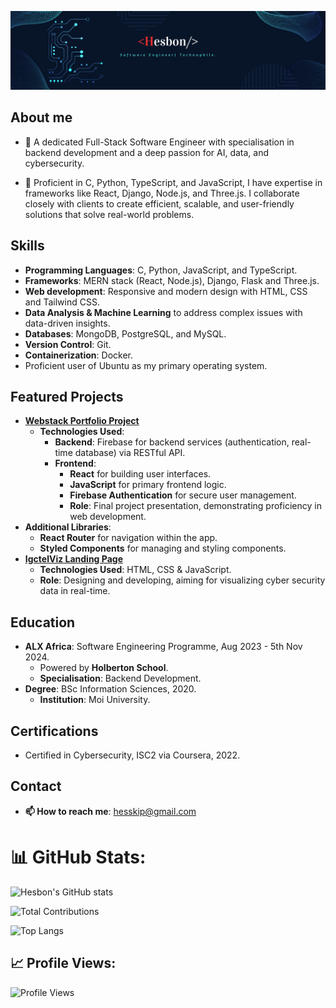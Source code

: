 ![Banner](https://github.com/Heshbon/Heshbon/blob/main/hesbon.png)

## About me
- 🌱 A dedicated Full-Stack Software Engineer with specialisation in backend development and a deep passion for AI, data, and cybersecurity.
  
- 👯 Proficient in C, Python, TypeScript, and JavaScript, I have expertise in frameworks like React, Django, Node.js, and Three.js. I collaborate closely with clients to create efficient, scalable, and user-friendly solutions that solve real-world problems.
  
## Skills
  - **Programming Languages**: C, Python, JavaScript, and TypeScript.
  - **Frameworks**: MERN stack (React, Node.js), Django, Flask and Three.js.
  - **Web development**: Responsive and modern design with HTML, CSS and Tailwind CSS.
  - **Data Analysis & Machine Learning** to address complex issues with data-driven insights.
  - **Databases**: MongoDB, PostgreSQL, and MySQL.
  - **Version Control**: Git.
  - **Containerization**: Docker.
  - Proficient user of Ubuntu as my primary operating system.

## Featured Projects
  - **[Webstack Portfolio Project](https://github.com/Heshbon/nexttalk-chat-app)**
    - **Technologies Used**:
      - **Backend**: Firebase for backend services (authentication, real-time database) via RESTful API.
      - **Frontend**:
        - **React** for building user interfaces.
        - **JavaScript** for primary frontend logic.
        - **Firebase Authentication** for secure user management.
        - **Role**: Final project presentation, demonstrating proficiency in web development.
  - **Additional Libraries**:
    - **React Router** for navigation within the app.
    - **Styled Components** for managing and styling components.
  - **[IgctelViz Landing Page](https://heshbon.github.io/IgctelViz-landing-page/)**
    - **Technologies Used**: HTML, CSS & JavaScript.
    - **Role**: Designing and developing, aiming for visualizing cyber security data in real-time.

## Education
  - **ALX Africa**: Software Engineering Programme, Aug 2023 - 5th Nov 2024.
     - Powered by **Holberton School**.
     - **Specialisation**: Backend Development.
   - **Degree**: BSc Information Sciences, 2020.
     - **Institution**: Moi University.

## Certifications
  - Certified in Cybersecurity, ISC2 via Coursera, 2022.

## Contact

  - **📫 How to reach me**: hesskip@gmail.com

# 📊 GitHub Stats:
![Hesbon's GitHub stats](https://github-readme-stats.vercel.app/api?username=Heshbon&show_icons=true&theme=radical)

![Total Contributions](https://github-readme-streak-stats.herokuapp.com/?user=Heshbon&theme=radical)

![Top Langs](https://github-readme-stats.vercel.app/api/top-langs/?username=Heshbon&layout=compact&theme=radical)

## 📈 Profile Views:
![Profile Views](https://komarev.com/ghpvc/?username=Heshbon&color=blueviolet)
